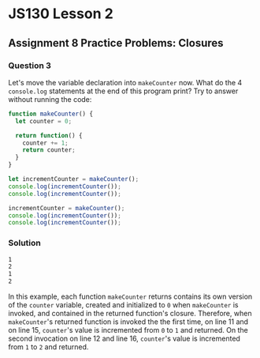 # JS130 Lesson 2

## Assignment 8 Practice Problems: Closures

### Question 3

Let's move the variable declaration into `makeCounter` now. What do the 4
`console.log` statements at the end of this program print? Try to answer without
running the code:

```js
function makeCounter() {
  let counter = 0;

  return function() {
    counter += 1;
    return counter;
  }
}

let incrementCounter = makeCounter();
console.log(incrementCounter());
console.log(incrementCounter());

incrementCounter = makeCounter();
console.log(incrementCounter());
console.log(incrementCounter());
```

### Solution

```txt
1
2
1
2
```

In this example, each function `makeCounter` returns contains its own version of
the `counter` variable, created and initialized to `0` when `makeCounter` is
invoked, and contained in the returned function's closure. Therefore, when
`makeCounter`'s returned function is invoked the the first time, on line 11 and
on line 15, `counter`'s value is incremented from `0` to `1` and returned. On
the second invocation on line 12 and line 16, `counter`'s value is incremented
from `1` to `2` and returned.
